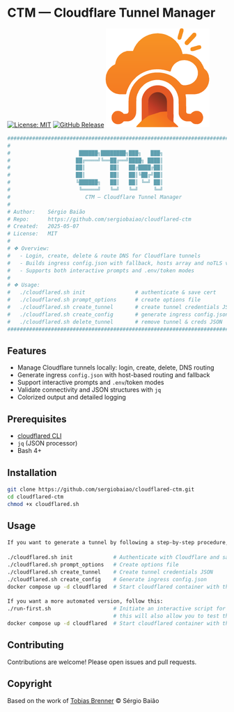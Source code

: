 # CTM — Cloudflare Tunnel Manager

[![License: MIT](https://img.shields.io/badge/License-MIT-yellow.svg)](LICENSE)  [![GitHub Release](https://img.shields.io/github/v/release/sergiobaiao/cloudflared-ctm)](https://github.com/sergiobaiao/cloudflared-ctm/releases)
  ![CTM Logo](ctm.png)
```bash
################################################################################
#                                                                              #
#                      ██████╗████████╗███╗   ███╗                             #
#                     ██╔════╝╚══██╔══╝████╗ ████║                             #
#                     ██║        ██║   ██╔████╔██║                             #
#                     ██║        ██║   ██║╚██╔╝██║                             #
#                     ╚██████╗   ██║   ██║ ╚═╝ ██║                             #
#                      ╚═════╝   ╚═╝   ╚═╝     ╚═╝                             #
#                        CTM — Cloudflare Tunnel Manager                       #
#                                                                              #
# Author:    Sérgio Baião                                                      #
# Repo:      https://github.com/sergiobaiao/cloudflared-ctm                    #
# Created:   2025-05-07                                                        #
# License:   MIT                                                               #
#                                                                              #
# ❖ Overview:                                                                  #
#   - Login, create, delete & route DNS for Cloudflare tunnels                 #
#   - Builds ingress config.json with fallback, hosts array and noTLS verify   #
#   - Supports both interactive prompts and .env/token modes                   #
#                                                                              #
# ❖ Usage:                                                                     #
#   ./cloudflared.sh init                # authenticate & save cert            #
#   ./cloudflared.sh prompt_options      # create options file                 #
#   ./cloudflared.sh create_tunnel       # create tunnel credentials JSON      #
#   ./cloudflared.sh create_config       # generate ingress config.json        #
#   ./cloudflared.sh delete_tunnel       # remove tunnel & creds JSON          #
################################################################################
```

## Features

* Manage Cloudflare tunnels locally: login, create, delete, DNS routing
* Generate ingress `config.json` with host-based routing and fallback
* Support interactive prompts and `.env`/token modes
* Validate connectivity and JSON structures with `jq`
* Colorized output and detailed logging

## Prerequisites

* [cloudflared CLI](https://github.com/cloudflare/cloudflared)
* `jq` (JSON processor)
* Bash 4+

## Installation

```bash
git clone https://github.com/sergiobaiao/cloudflared-ctm.git
cd cloudflared-ctm
chmod +x cloudflared.sh
```

## Usage

```bash
If you want to generate a tunnel by following a step-by-step procedure, follow this:

./cloudflared.sh init             # Authenticate with Cloudflare and save cert
./cloudflared.sh prompt_options   # Create options file                 
./cloudflared.sh create_tunnel    # Create tunnel credentials JSON
./cloudflared.sh create_config    # Generate ingress config.json
docker compose up -d cloudflared  # Start cloudflared container with the newly created tunnel

If you want a more automated version, follow this:
./run-first.sh                    # Initiate an interactive script for creating the tunnel
                                  # this will also allow you to test the tunnel at the end.
docker compose up -d cloudflared  # Start cloudflared container with the newly created tunnel
```
## Contributing

Contributions are welcome! Please open issues and pull requests.

## Copyright
 Based on the work of [Tobias Brenner](https://github.com/brenner-tobias/addon-cloudflared/)
© Sérgio Baião
